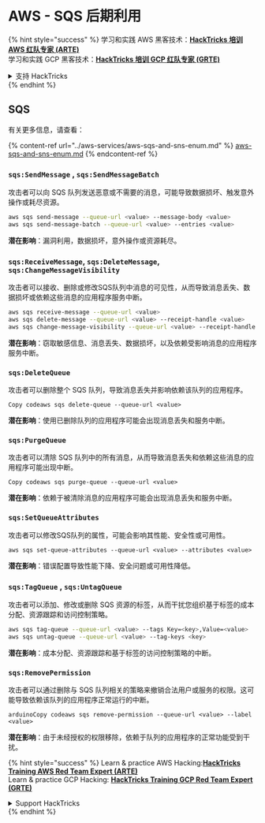 # AWS - SQS 后期利用

{% hint style="success" %}
学习和实践 AWS 黑客技术：<img src="../../../.gitbook/assets/image (1) (1) (1) (1).png" alt="" data-size="line">[**HackTricks 培训 AWS 红队专家 (ARTE)**](https://training.hacktricks.xyz/courses/arte)<img src="../../../.gitbook/assets/image (1) (1) (1) (1).png" alt="" data-size="line">\
学习和实践 GCP 黑客技术：<img src="../../../.gitbook/assets/image (2) (1).png" alt="" data-size="line">[**HackTricks 培训 GCP 红队专家 (GRTE)**<img src="../../../.gitbook/assets/image (2) (1).png" alt="" data-size="line">](https://training.hacktricks.xyz/courses/grte)

<details>

<summary>支持 HackTricks</summary>

* 查看 [**订阅计划**](https://github.com/sponsors/carlospolop)!
* **加入** 💬 [**Discord 群组**](https://discord.gg/hRep4RUj7f) 或 [**telegram 群组**](https://t.me/peass) 或 **在** **Twitter** 🐦 [**@hacktricks\_live**](https://twitter.com/hacktricks_live)** 上关注我们。**
* **通过向** [**HackTricks**](https://github.com/carlospolop/hacktricks) 和 [**HackTricks Cloud**](https://github.com/carlospolop/hacktricks-cloud) github 仓库提交 PR 分享黑客技巧。

</details>
{% endhint %}

## SQS

有关更多信息，请查看：

{% content-ref url="../aws-services/aws-sqs-and-sns-enum.md" %}
[aws-sqs-and-sns-enum.md](../aws-services/aws-sqs-and-sns-enum.md)
{% endcontent-ref %}

### `sqs:SendMessage` , `sqs:SendMessageBatch`

攻击者可以向 SQS 队列发送恶意或不需要的消息，可能导致数据损坏、触发意外操作或耗尽资源。
```bash
aws sqs send-message --queue-url <value> --message-body <value>
aws sqs send-message-batch --queue-url <value> --entries <value>
```
**潜在影响**：漏洞利用，数据损坏，意外操作或资源耗尽。

### `sqs:ReceiveMessage`, `sqs:DeleteMessage`, `sqs:ChangeMessageVisibility`

攻击者可以接收、删除或修改SQS队列中消息的可见性，从而导致消息丢失、数据损坏或依赖这些消息的应用程序服务中断。
```bash
aws sqs receive-message --queue-url <value>
aws sqs delete-message --queue-url <value> --receipt-handle <value>
aws sqs change-message-visibility --queue-url <value> --receipt-handle <value> --visibility-timeout <value>
```
**潜在影响**：窃取敏感信息、消息丢失、数据损坏，以及依赖受影响消息的应用程序服务中断。

### `sqs:DeleteQueue`

攻击者可以删除整个 SQS 队列，导致消息丢失并影响依赖该队列的应用程序。
```arduino
Copy codeaws sqs delete-queue --queue-url <value>
```
**潜在影响**：使用已删除队列的应用程序可能会出现消息丢失和服务中断。

### `sqs:PurgeQueue`

攻击者可以清除 SQS 队列中的所有消息，从而导致消息丢失和依赖这些消息的应用程序可能出现中断。
```arduino
Copy codeaws sqs purge-queue --queue-url <value>
```
**潜在影响**：依赖于被清除消息的应用程序可能会出现消息丢失和服务中断。

### `sqs:SetQueueAttributes`

攻击者可以修改SQS队列的属性，可能会影响其性能、安全性或可用性。
```arduino
aws sqs set-queue-attributes --queue-url <value> --attributes <value>
```
**潜在影响**：错误配置导致性能下降、安全问题或可用性降低。

### `sqs:TagQueue` , `sqs:UntagQueue`

攻击者可以添加、修改或删除 SQS 资源的标签，从而干扰您组织基于标签的成本分配、资源跟踪和访问控制策略。
```bash
aws sqs tag-queue --queue-url <value> --tags Key=<key>,Value=<value>
aws sqs untag-queue --queue-url <value> --tag-keys <key>
```
**潜在影响**：成本分配、资源跟踪和基于标签的访问控制策略的中断。

### `sqs:RemovePermission`

攻击者可以通过删除与 SQS 队列相关的策略来撤销合法用户或服务的权限。这可能导致依赖该队列的应用程序正常运行的中断。
```arduino
arduinoCopy codeaws sqs remove-permission --queue-url <value> --label <value>
```
**潜在影响**：由于未经授权的权限移除，依赖于队列的应用程序的正常功能受到干扰。

{% hint style="success" %}
Learn & practice AWS Hacking:<img src="../../../.gitbook/assets/image (1) (1) (1) (1).png" alt="" data-size="line">[**HackTricks Training AWS Red Team Expert (ARTE)**](https://training.hacktricks.xyz/courses/arte)<img src="../../../.gitbook/assets/image (1) (1) (1) (1).png" alt="" data-size="line">\
Learn & practice GCP Hacking: <img src="../../../.gitbook/assets/image (2) (1).png" alt="" data-size="line">[**HackTricks Training GCP Red Team Expert (GRTE)**<img src="../../../.gitbook/assets/image (2) (1).png" alt="" data-size="line">](https://training.hacktricks.xyz/courses/grte)

<details>

<summary>Support HackTricks</summary>

* Check the [**subscription plans**](https://github.com/sponsors/carlospolop)!
* **Join the** 💬 [**Discord group**](https://discord.gg/hRep4RUj7f) or the [**telegram group**](https://t.me/peass) or **follow** us on **Twitter** 🐦 [**@hacktricks\_live**](https://twitter.com/hacktricks_live)**.**
* **Share hacking tricks by submitting PRs to the** [**HackTricks**](https://github.com/carlospolop/hacktricks) and [**HackTricks Cloud**](https://github.com/carlospolop/hacktricks-cloud) github repos.

</details>
{% endhint %}

